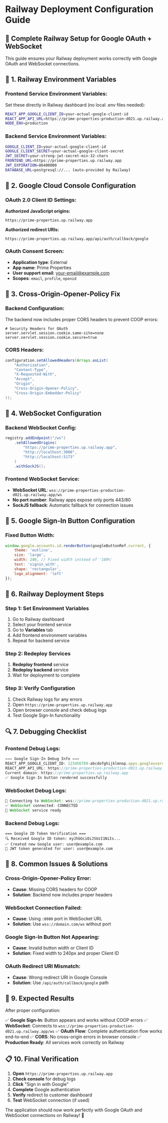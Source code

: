 # Railway Deployment Configuration Guide

## 🚀 **Complete Railway Setup for Google OAuth + WebSocket**

This guide ensures your Railway deployment works correctly with Google OAuth and WebSocket connections.

## 🔧 **1. Railway Environment Variables**

### **Frontend Service Environment Variables:**
Set these directly in Railway dashboard (no local .env files needed):
```bash
REACT_APP_GOOGLE_CLIENT_ID=your-actual-google-client-id
REACT_APP_API_URL=https://prime-properties-production-d021.up.railway.app
NODE_ENV=production
```

### **Backend Service Environment Variables:**
```bash
GOOGLE_CLIENT_ID=your-actual-google-client-id
GOOGLE_CLIENT_SECRET=your-actual-google-client-secret
JWT_SECRET=your-strong-jwt-secret-min-32-chars
FRONTEND_URL=https://prime-properties.up.railway.app
JWT_EXPIRATION=86400000
DATABASE_URL=postgresql://... (auto-provided by Railway)
```

## 🔧 **2. Google Cloud Console Configuration**

### **OAuth 2.0 Client ID Settings:**

**Authorized JavaScript origins:**
```
https://prime-properties.up.railway.app
```

**Authorized redirect URIs:**
```
https://prime-properties.up.railway.app/api/auth/callback/google
```

### **OAuth Consent Screen:**
- **Application type**: External
- **App name**: Prime Properties
- **User support email**: your-email@example.com
- **Scopes**: `email`, `profile`, `openid`

## 🔧 **3. Cross-Origin-Opener-Policy Fix**

### **Backend Configuration:**
The backend now includes proper CORS headers to prevent COOP errors:

```properties
# Security Headers for OAuth
server.servlet.session.cookie.same-site=none
server.servlet.session.cookie.secure=true
```

### **CORS Headers:**
```java
configuration.setAllowedHeaders(Arrays.asList(
    "Authorization", 
    "Content-Type", 
    "X-Requested-With",
    "Accept",
    "Origin",
    "Cross-Origin-Opener-Policy",
    "Cross-Origin-Embedder-Policy"
));
```

## 🔧 **4. WebSocket Configuration**

### **Backend WebSocket Config:**
```java
registry.addEndpoint("/ws")
    .setAllowedOrigins(
        "https://prime-properties.up.railway.app",
        "http://localhost:3000",
        "http://localhost:5173"
    )
    .withSockJS();
```

### **Frontend WebSocket Service:**
- **WebSocket URL**: `wss://prime-properties-production-d021.up.railway.app/ws`
- **No port number**: Railway apps expose only ports 443/80
- **SockJS fallback**: Automatic fallback for connection issues

## 🔧 **5. Google Sign-In Button Configuration**

### **Fixed Button Width:**
```javascript
window.google.accounts.id.renderButton(googleButtonRef.current, {
    theme: 'outline',
    size: 'large',
    width: 240, // Fixed width instead of '100%'
    text: 'signin_with',
    shape: 'rectangular',
    logo_alignment: 'left'
});
```

## 🔧 **6. Railway Deployment Steps**

### **Step 1: Set Environment Variables**
1. Go to Railway dashboard
2. Select your frontend service
3. Go to **Variables** tab
4. Add frontend environment variables
5. Repeat for backend service

### **Step 2: Redeploy Services**
1. **Redeploy frontend** service
2. **Redeploy backend** service
3. Wait for deployment to complete

### **Step 3: Verify Configuration**
1. Check Railway logs for any errors
2. Open `https://prime-properties.up.railway.app`
3. Open browser console and check debug logs
4. Test Google Sign-In functionality

## 🔍 **7. Debugging Checklist**

### **Frontend Debug Logs:**
```javascript
=== Google Sign-In Debug Info ===
REACT_APP_GOOGLE_CLIENT_ID: 123456789-abcdefghijklmnop.apps.googleusercontent.com
REACT_APP_API_URL: https://prime-properties-production-d021.up.railway.app
Current domain: https://prime-properties.up.railway.app
✅ Google Sign-In button rendered successfully
```

### **WebSocket Debug Logs:**
```javascript
🔌 Connecting to WebSocket: wss://prime-properties-production-d021.up.railway.app/ws
✅ WebSocket connected: CONNECTED
🎉 WebSocket service ready
```

### **Backend Debug Logs:**
```
=== Google ID Token Verification ===
🔍 Received Google ID token: eyJhbGciOiJSUzI1NiIs...
✅ Created new Google user: user@example.com
🎫 JWT token generated for user: user@example.com
```

## 🚨 **8. Common Issues & Solutions**

### **Cross-Origin-Opener-Policy Error:**
- **Cause**: Missing CORS headers for COOP
- **Solution**: Backend now includes proper headers

### **WebSocket Connection Failed:**
- **Cause**: Using `:8080` port in WebSocket URL
- **Solution**: Use `wss://domain.com/ws` without port

### **Google Sign-In Button Not Appearing:**
- **Cause**: Invalid button width or Client ID
- **Solution**: Fixed width to 240px and proper Client ID

### **OAuth Redirect URI Mismatch:**
- **Cause**: Wrong redirect URI in Google Console
- **Solution**: Use `/api/auth/callback/google` path

## 🎯 **9. Expected Results**

After proper configuration:

✅ **Google Sign-In**: Button appears and works without COOP errors
✅ **WebSocket**: Connects to `wss://prime-properties-production-d021.up.railway.app/ws`
✅ **OAuth Flow**: Complete authentication flow works end-to-end
✅ **CORS**: No cross-origin errors in browser console
✅ **Production Ready**: All services work correctly on Railway

## 📋 **10. Final Verification**

1. **Open** `https://prime-properties.up.railway.app`
2. **Check console** for debug logs
3. **Click** "Sign in with Google"
4. **Complete** Google authentication
5. **Verify** redirect to customer dashboard
6. **Test** WebSocket connection (if used)

The application should now work perfectly with Google OAuth and WebSocket connections on Railway! 🚀
